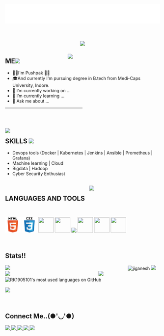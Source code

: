 
<!--### Hi there 👋

<!--
**RK1905101/RK1905101** is a ✨ _special_ ✨ repository because its `README.md` (this file) appears on your GitHub profile.

Here are some ideas to get you started:

- 🔭 I’m currently working on ...
- 🌱 I’m currently learning ...
- 👯 I’m looking to collaborate on ...
- 🤔 I’m looking for help with ...
- 💬 Ask me about ...
- 📫 How to reach me: ...
- 😄 Pronouns: ...
- ⚡ Fun fact: ...
-->


<h1 align="center"> 
<img src="https://github.com/RK1905101/RK1905101/blob/master/Name.svg" width="600px"></h1>
<h1 align="center">
<img src="https://raw.githubusercontent.com/MartinHeinz/MartinHeinz/master/wave.gif" width="55px">
</h1>

<img align='right' src="https://media.giphy.com/media/W8IwSFbHR7p0upZS8B/giphy.gif" width="300"> 

## ME<img src="https://media.giphy.com/media/ZcthNRpghDfqieTcsm/giphy.gif" width="30">

 - 👷‍♂️I'm Pushpak ✌🏻<br>
 - 🎓And currently I'm pursuing degree in B.tech from Medi-Caps University, Indore.<br>
 - 🔭 I’m currently working on ...
 - 🌱 I’m currently learning ...
 - 💬 Ask me about ...


<hr width=50%/>
<br>
<br>
<br>

<img align='left' src="https://media.giphy.com/media/2UvBsxeB6nlONSJYoh/giphy.gif" width="230">



## SKILLS <img src="https://media.giphy.com/media/kkQsJyJBMZsk0/giphy.gif" width="60">
- Devops tools (Docker | Kubernetes | Jenkins | Ansible | Prometheus | Grafana)<br>
- Machine learning | Cloud <br>
- Bigdata | Hadoop<br>
- Cyber Security Enthusiast


<br>
<img align='right' src="https://media.giphy.com/media/MdSd5OVojIyK8EjaqQ/giphy.gif" width="230">

## LANGUAGES AND TOOLS
<br>

<p>
<img src="https://raw.githubusercontent.com/devicons/devicon/master/icons/html5/html5-original-wordmark.svg" width="50px" height="50px"  margin-left="300px">

<img src="https://raw.githubusercontent.com/devicons/devicon/master/icons/css3/css3-original-wordmark.svg" width="50px" height="50px">
	
<img src ="https://cdn.jsdelivr.net/gh/devicons/devicon/icons/react/react-original-wordmark.svg" width="50px" height="50px">

<img src ="https://cdn.jsdelivr.net/gh/devicons/devicon/icons/java/java-original-wordmark.svg" width="50px" height="50px" >

<img src="https://cdn.jsdelivr.net/gh/devicons/devicon/icons/javascript/javascript-original.svg" width=50px heigth=50px >

<img src ="https://cdn.jsdelivr.net/gh/devicons/devicon/icons/git/git-plain.svg" width="50px" height="50px">

<img src="https://cdn.jsdelivr.net/gh/devicons/devicon/icons/github/github-original-wordmark.svg" width="50px" height="50px"> 

<img src ="https://cdn.jsdelivr.net/gh/devicons/devicon/icons/vscode/vscode-original-wordmark.svg" width="50px" height="50px">

</p>
<br>

 
  ## Stats!! 

   <img src="https://komarev.com/ghpvc/?username=pushpak1809&label=PROFILE VIEWS  &color=red&style=flat" alt="jiganesh"/>  
     <img align='left' src="https://media.giphy.com/media/Hb1m3Eo7Brsdk2ywQF/giphy.gif" width="400"> 


 <img src="https://github-readme-streak-stats.herokuapp.com/?user=pushpak1809&theme=algolia&hide_border=true" width="49%"> 
 
  <img src="https://github-readme-stats.vercel.app/api?username=pushpak1809&show_icons=true&theme=algolia&hide_border=true" width="49%" />
  

  <img align='right' src="https://media.giphy.com/media/Al9XitEIwGgLU9yMfS/giphy.gif" width="200"> 
 
 
  <img align = "center" alt="RK1905101's most used languages on GitHub" src="https://github-readme-stats.vercel.app/api/top-langs/?username=pushpak1809&langs_count=8&layout=compact&bg_color=000000&title_color=E8E500&text_color=F8F2CB&icon_color=9FD410&hide_border=true&hide=jupyter%20notebook,html" width="40%" />
 
  
  </div>
    

<br>
<br>

 

 
 <img align='left' src="https://media.giphy.com/media/vVJHC15nwVzuEaPdzg/giphy.gif" width="270"> 
 
 <br>
<br>
<br>
 

 
  ## Connect Me..(●'◡'●)
  

<a href="shyamtawli2@gmail.com">
  <img src="https://img.shields.io/badge/Gmail-D14836?style=for-the-badge&logo=gmail&logoColor=white"/>
</a>
<a href="https://twitter.com/shyam_tawli">
  <img src="https://img.shields.io/badge/Twitter-1DA1F2?style=for-the-badge&logo=twitter&logoColor=white"/>
</a>


<a href="https://leetcode.com/shyamtawli/">
  <img src="https://img.shields.io/badge/Leetcode-orange?style=for-the-badge&logo=leetcode&logoColor=black"/>
</a>
<a href="https://www.linkedin.com/in/shyamtawli">
  <img src="https://img.shields.io/badge/LinkedIn-0077B5?style=for-the-badge&logo=linkedin&logoColor=white"/> 
 </a> 


<a href="https://www.instagram.com/shyamtawli/">
  <img src="https://img.shields.io/badge/Instagram-E4405F?style=for-the-badge&logo=instagram&logoColor=white"/>
</a>

     
